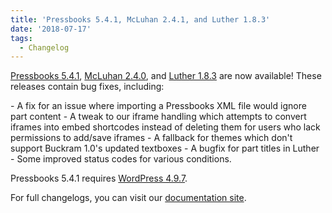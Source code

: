 ```yaml
---
title: 'Pressbooks 5.4.1, McLuhan 2.4.1, and Luther 1.8.3'
date: '2018-07-17'
tags:
  - Changelog
---
```


[Pressbooks 5.4.1](https://github.com/pressbooks/pressbooks/releases/tag/5.4.1),
[McLuhan 2.4.0](https://github.com/pressbooks/pressbooks-book/releases/tag/2.4.1), and
[Luther 1.8.3](https://github.com/pressbooks/pressbooks-luther/releases/tag/1.8.3) are now
available! These releases contain bug fixes, including:

\- A fix for an issue where importing a Pressbooks XML file would ignore part content - A
tweak to our iframe handling which attempts to convert iframes into embed shortcodes
instead of deleting them for users who lack permissions to add/save iframes - A fallback
for themes which don't support Buckram 1.0's updated textboxes - A bugfix for part titles
in Luther - Some improved status codes for various conditions.

Pressbooks 5.4.1 requires
[WordPress 4.9.7](https://wordpress.org/news/2018/07/wordpress-4-9-7-security-and-maintenance-release/).

For full changelogs, you can visit our
[documentation site](https://docs.pressbooks.org/changelog).
